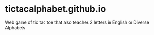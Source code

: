 # tictacalphabet.github.io
Web game of tic tac toe that also teaches 2 letters in English or Diverse Alphabets
